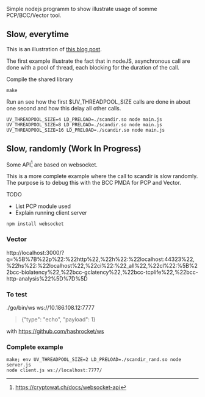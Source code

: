 Simple nodejs programm to show illustrate usage of somme PCP/BCC/Vector tool.


## Slow, everytime

This is an illustration of [this blog post](https://www.future-processing.pl/blog/on-problems-with-threads-in-node-js/).

The first example illustrate the fact that in nodeJS, asynchronous call are done with a pool of thread, each blocking for the duration of the call.

Compile the shared library

```
make
```

Run an see how the first $UV_THREADPOOL_SIZE calls are done in about one second and how this delay all other calls.

```
UV_THREADPOOL_SIZE=4 LD_PRELOAD=./scandir.so node main.js
UV_THREADPOOL_SIZE=8 LD_PRELOAD=./scandir.so node main.js
UV_THREADPOOL_SIZE=16 LD_PRELOAD=./scandir.so node main.js
```

## Slow, randomly (Work In Progress)

Some API[^1] are based on websocket.

[^1]: https://cryptowat.ch/docs/websocket-api

This is a more complete example where the call to scandir is slow randomly. The purpose is to debug this with the BCC PMDA for PCP and Vector.

TODO
- List PCP module used
- Explain running client server

```
npm install websocket
```

### Vector

http://localhost:3000/?q=%5B%7B%22p%22:%22http%22,%22h%22:%22localhost:44323%22,%22hs%22:%22localhost%22,%22ci%22:%22_all%22,%22cl%22:%5B%22bcc-biolatency%22,%22bcc-gclatency%22,%22bcc-tcplife%22,%22bcc-http-analysis%22%5D%7D%5D

### To test

  ./go/bin/ws ws://10.186.108.12:7777
  > {"type": "echo", "payload": 1}

with https://github.com/hashrocket/ws

### Complete example

```
make; env UV_THREADPOOL_SIZE=2 LD_PRELOAD=./scandir_rand.so node server.js
node client.js ws://localhost:7777/
```
